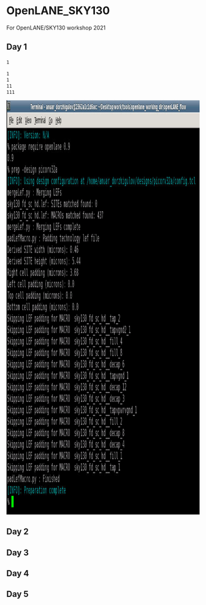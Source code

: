# OpenLANE_SKY130
For OpenLANE/SKY130 workshop 2021

## Day 1
`1`
```
1
1
11
111
```
<img src="Images/Day_1/1.png" width= "1920" height= "1080">




## Day 2

## Day 3

## Day 4

## Day 5
